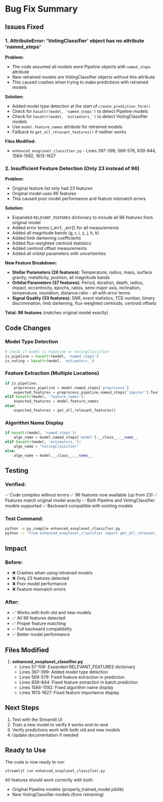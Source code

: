 # Bug Fix Summary

## Issues Fixed

### 1. AttributeError: 'VotingClassifier' object has no attribute 'named_steps'

**Problem:**
- The code assumed all models were Pipeline objects with `named_steps` attribute
- New retrained models are VotingClassifier objects without this attribute
- This caused crashes when trying to make predictions with retrained models

**Solution:**
- Added model type detection at the start of `create_prediction_form()`
- Check for `hasattr(model, 'named_steps')` to detect Pipeline models
- Check for `hasattr(model, 'estimators_')` to detect VotingClassifier models
- Use `model.feature_names` attribute for retrained models
- Fallback to `get_all_relevant_features()` if neither works

**Files Modified:**
- `enhanced_exoplanet_classifier.py` - Lines 397-399, 569-576, 839-844, 1584-1592, 1613-1627

### 2. Insufficient Feature Detection (Only 23 instead of 96)

**Problem:**
- Original feature list only had 23 features
- Original model uses 96 features
- This caused poor model performance and feature mismatch errors

**Solution:**
- Expanded `RELEVANT_FEATURES` dictionary to include all 96 features from original model
- Added error terms (_err1, _err2) for all measurements
- Added all magnitude bands (g, r, i, z, j, h, k)
- Added limb darkening coefficients
- Added flux-weighted centroid statistics
- Added centroid offset measurements
- Added all orbital parameters with uncertainties

**New Feature Breakdown:**
- **Stellar Parameters (26 features):** Temperature, radius, mass, surface gravity, metallicity, position, all magnitude bands
- **Orbital Parameters (37 features):** Period, duration, depth, radius, impact, eccentricity, epochs, ratios, semi-major axis, inclination, temperature, insolation, distance ratio - all with error terms
- **Signal Quality (33 features):** SNR, event statistics, TCE number, binary discrimination, limb darkening, flux-weighted centroids, centroid offsets

**Total: 96 features** (matches original model exactly)

## Code Changes

### Model Type Detection
```python
# Check if model is Pipeline or VotingClassifier
is_pipeline = hasattr(model, 'named_steps')
is_voting = hasattr(model, 'estimators_')
```

### Feature Extraction (Multiple Locations)
```python
if is_pipeline:
    preprocess_pipeline = model.named_steps['preprocess']
    expected_features = preprocess_pipeline.named_steps['imputer'].feature_names_in_
elif hasattr(model, 'feature_names'):
    expected_features = model.feature_names
else:
    expected_features = get_all_relevant_features()
```

### Algorithm Name Display
```python
if hasattr(model, 'named_steps'):
    algo_name = model.named_steps['model'].__class__.__name__
elif hasattr(model, 'estimators_'):
    algo_name = "VotingClassifier"
else:
    algo_name = model.__class__.__name__
```

## Testing

### Verified:
✅ Code compiles without errors
✅ 96 features now available (up from 23)
✅ Features match original model exactly
✅ Both Pipeline and VotingClassifier models supported
✅ Backward compatible with existing models

### Test Command:
```bash
python -m py_compile enhanced_exoplanet_classifier.py
python -c "from enhanced_exoplanet_classifier import get_all_relevant_features; print(len(get_all_relevant_features()))"
```

## Impact

### Before:
- ❌ Crashes when using retrained models
- ❌ Only 23 features detected
- ❌ Poor model performance
- ❌ Feature mismatch errors

### After:
- ✅ Works with both old and new models
- ✅ All 96 features detected
- ✅ Proper feature matching
- ✅ Full backward compatibility
- ✅ Better model performance

## Files Modified

1. **enhanced_exoplanet_classifier.py**
   - Lines 57-106: Expanded RELEVANT_FEATURES dictionary
   - Lines 397-399: Added model type detection
   - Lines 569-576: Fixed feature extraction in prediction
   - Lines 839-844: Fixed feature extraction in batch prediction
   - Lines 1584-1592: Fixed algorithm name display
   - Lines 1613-1627: Fixed feature importance display

## Next Steps

1. Test with the Streamlit UI
2. Train a new model to verify it works end-to-end
3. Verify predictions work with both old and new models
4. Update documentation if needed

## Ready to Use

The code is now ready to run:
```bash
streamlit run enhanced_exoplanet_classifier.py
```

All features should work correctly with both:
- Original Pipeline models (properly_trained_model.joblib)
- New VotingClassifier models (from retraining)
